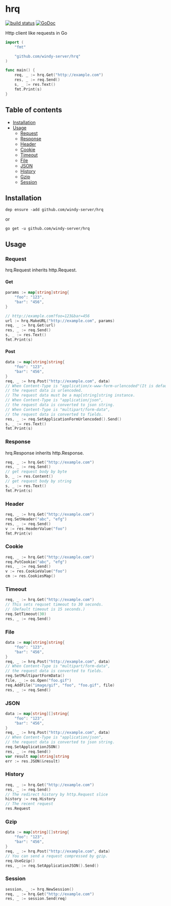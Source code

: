 # hrq
[![build status](https://secure.travis-ci.org/windy-server/hrq.svg?branch=master)](http://travis-ci.org/windy-server/hrq) [![GoDoc](https://godoc.org/github.com/windy-server/hrq?status.png)](http://godoc.org/github.com/windy-server/hrq)  

Http client like requests in Go

```Go
import (
    "fmt"

    "github.com/windy-server/hrq"
)

func main() {
    req, _ := hrq.Get("http://example.com")
    res, _ := req.Send()
    s, _ := res.Text()
    fmt.Print(s)
}
```

## Table of contents

* [Installation](https://github.com/windy-server/hrq#installation)
* [Usage](https://github.com/windy-server/hrq#usage)
  - [Request](https://github.com/windy-server/hrq#request)
  - [Response](https://github.com/windy-server/hrq#response)
  - [Header](https://github.com/windy-server/hrq#header)
  - [Cookie](https://github.com/windy-server/hrq#cookie)
  - [Timeout](https://github.com/windy-server/hrq#timeout)
  - [File](https://github.com/windy-server/hrq#file)
  - [JSON](https://github.com/windy-server/hrq#json)
  - [History](https://github.com/windy-server/hrq#history)
  - [Gzip](https://github.com/windy-server/hrq#gzip)
  - [Session](https://github.com/windy-server/hrq#session)

## Installation

```
dep ensure -add github.com/windy-server/hrq
```

or 

```
go get -u github.com/windy-server/hrq
```


## Usage

### Request

hrq.Request inherits http.Request.

#### Get

```Go
params := map[string]string{
    "foo": "123",
    "bar": "456",
}

// http://example.com?foo=123&bar=456
url := hrq.MakeURL("http://example.com", params)
req, _ := hrq.Get(url)
res, _ := req.Send()
s, _ := res.Text()
fmt.Print(s)
```

#### Post

```Go
data := map[string]string{
    "foo": "123",
    "bar": "456",
}
req, _ := hrq.Post("http://example.com", data)
// When Content-Type is "application/x-www-form-urlencoded"(It is default),
// the request data is urlencoded.
// The request data must be a map[string]string instance.
// When Content-Type is "application/json",
// the request data is converted to json string.
// When Content-Type is "multipart/form-data",
// the request data is converted to fields.
res, _ := req.SetApplicationFormUrlencoded().Send()
s, _ := res.Text()
fmt.Print(s)
```

### Response

hrq.Response inherits http.Response.


```Go
req, _ := hrq.Get("http://example.com")
res, _ := req.Send()
// get request body by byte
b, _ := res.Content()
// get request body by string
s, _ := res.Text()
fmt.Print(s)
```

### Header

```Go
req, _ := hrq.Get("http://example.com")
req.SetHeader("abc", "efg")
res, _ := req.Send()
v := res.HeaderValue("foo")
fmt.Print(v)
```

### Cookie

```Go
req, _ := hrq.Get("http://example.com")
req.PutCookie("abc", "efg")
res, _ := req.Send()
v := res.CookieValue("foo")
cm := res.CookiesMap()
```

### Timeout

```Go
req, _ := hrq.Get("http://example.com")
// This sets requset timeout to 30 seconds.
// (Default timeout is 15 seconds.)
req.SetTimeout(30)
res, _ := req.Send()
```

### File

```Go
data := map[string]string{
    "foo": "123",
    "bar": "456",
}
req, _ := hrq.Post("http://example.com", data)
// When Content-Type is "multipart/form-data",
// the request data is converted to fields.
req.SetMultipartFormData()
file, _ := os.Open("foo.gif")
req.AddFile("image/gif", "foo", "foo.gif", file)
res, _ := req.Send()
```

### JSON

```Go
data := map[string][]string{
    "foo": "123",
    "bar": "456",
}
req, _ := hrq.Post("http://example.com", data)
// When Content-Type is "application/json",
// the request data is converted to json string.
req.SetApplicationJSON()
res, _ := req.Send()
var result map[string]string
err := res.JSON(&result)
```

### History

```Go
req, _ := hrq.Get("http://example.com")
res, _ := req.Send()
// The redirect history by http.Request slice
history := req.History
// The recent request
res.Request
```

### Gzip

```Go
data := map[string][]string{
    "foo": "123",
    "bar": "456",
}
req, _ := hrq.Post("http://example.com", data)
// You can send a request compressed by gzip.
req.UseGzip()
res, _ := req.SetApplicationJSON().Send()
```

### Session

```Go
session, _ := hrq.NewSession()
req, _ := hrq.Get("http://example.com")
res, _ := session.Send(req)
```
